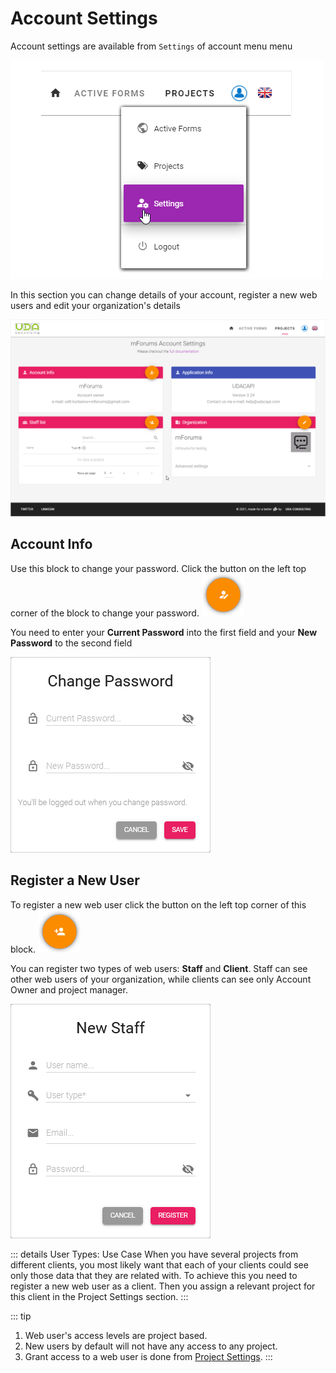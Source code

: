 # Account Settings

Account settings are available from `Settings` of account menu menu

![An image](./img/s3-AppSettingsMenu.png)

In this section you can change details of your account, register a new web users and edit your organization's details


![An image](./img/s3-AppSettings.png)

## Account Info

Use this block to change your password. Click the button on the left top corner of the block to change your password.
![An image](./img/btn_accountInfo.png)

You need to enter your **Current Password** into the first field and your **New Password** to the second field

![An image](./img/s3-AppSettingsChangePass.png)

## Register a New User

To register a new web user click the button on the left top corner of this block. 
![An image](./img/btn_addStaff.png)

You can register two types of web users: **Staff** and **Client**. Staff can see other web users of your organization, while clients can see only Account Owner and project manager.

![An image](./img/s3-AppSettingsAddStaff.png)

::: details User Types: Use Case
When you have several projects from different clients, you most likely want that each of your clients could see only those data that they are related with. To achieve this you need to register a new web user as a client. Then you assign a relevant project for this client in the Project Settings section.
:::

::: tip
1. Web user's access levels are project based. 
2. New users by default will not have any access to any project.
3. Grant access to a web user is done from [Project Settings](/guide/04-projects.html#project-settings.md).
:::